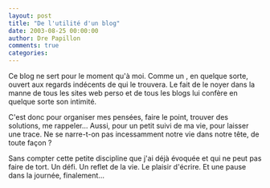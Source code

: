 ```yaml
---
layout: post
title: "De l'utilité d'un blog"
date: 2003-08-25 00:00:00
author: Dre Papillon
comments: true
categories: 
---
```



Ce blog ne sert pour le moment qu'à moi.  Comme un , en quelque sorte, ouvert aux regards indécents de qui le trouvera.  Le fait de le noyer dans la manne de tous les sites web perso et de tous les blogs lui confère en quelque sorte son intimité.

C'est donc pour organiser mes pensées, faire le point, trouver des solutions, me rappeler...  Aussi, pour un petit suivi de ma vie, pour laisser une trace.  Ne se narre-t-on pas incessamment notre vie dans notre tête, de toute façon ?

Sans compter cette petite discipline que j'ai déjà évoquée et qui ne peut pas faire de tort.  Un défi.  Un reflet de la vie.  Le plaisir d'écrire.  Et une pause dans la journée, finalement...
